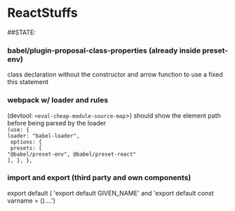 # ReactStuffs

##STATE:

### babel/plugin-proposal-class-properties (already inside preset-env)

class declaration without the constructor and arrow function to use a fixed this statement

### webpack w/ loader and rules

(devtool: `<eval-cheap-module-source-map`>) should show the element path before being parsed by the loader <br />
`(use: {`<br />`loader: "babel-loader",`<br />` options: {`<br />` presets: [`<br />`"@babel/preset-env", @babel/preset-react"`<br />`], }, },`

### import and export (third party and own components)

export default ( 'export default GIVEN_NAME' and 'export default const varname = ()....')
